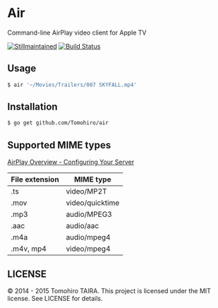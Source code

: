 Air
================================================================================

Command-line AirPlay video client for Apple TV

[![Stillmaintained](http://stillmaintained.com/Tomohiro/air.png)](http://stillmaintained.com/Tomohiro/air)
[![Build Status](https://img.shields.io/travis/Tomohiro/air.svg?style=flat-square)](https://travis-ci.org/Tomohiro/air)


Usage
--------------------------------------------------------------------------------

```sh
$ air '~/Movies/Trailers/007 SKYFALL.mp4'
```


Installation
--------------------------------------------------------------------------------

```sh
$ go get github.com/Tomohiro/air
```


Supported MIME types
--------------------------------------------------------------------------------

[AirPlay Overview - Configuring Your Server](http://developer.apple.com/library/ios/#documentation/AudioVideo/Conceptual/AirPlayGuide/PreparingYourMediaforAirPlay/PreparingYourMediaforAirPlay.html)

File extension | MIME type
-------------- | ----------------
.ts            | video/MP2T
.mov           | video/quicktime
.mp3           | audio/MPEG3
.aac           | audio/aac
.m4a           | audio/mpeg4
.m4v, mp4      | video/mpeg4


LICENSE
--------------------------------------------------------------------------------

&copy; 2014 - 2015 Tomohiro TAIRA.
This project is licensed under the MIT license.
See LICENSE for details.
